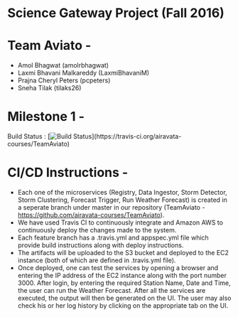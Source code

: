 Science Gateway Project (Fall 2016)
==============================

Team Aviato -
==============================
* Amol Bhagwat (amolrbhagwat) 
* Laxmi Bhavani Malkareddy (LaxmiBhavaniM)
* Prajna Cheryl Peters (pcpeters)
* Sneha Tilak (tilaks26)

Milestone 1 -
==============================

Build Status  : [![Build Status](https://travis-ci.org/airavata-courses/TeamAviato.svg?)](https://travis-ci.org/airavata-courses/TeamAviato)

CI/CD Instructions -
==============================

* Each one of the microservices (Registry, Data Ingestor, Storm Detector, Storm Clustering, Forecast Trigger, Run Weather Forecast) is created in a seperate branch under master in our repository (TeamAviato - https://github.com/airavata-courses/TeamAviato). 
* We have used Travis CI to continuously integrate and Amazon AWS to continuously deploy the changes made to the system. 
* Each feature branch has a .travis.yml and appspec.yml file which provide build instructions along with deploy instructions.
* The artifacts will be uploaded to the S3 bucket and deployed to the EC2 instance (both of which are defined in .travis.yml file). 
* Once deployed, one can test the services by opening a browser and entering the IP address of the EC2 instance along with the port number 3000. After login, by entering the required Station Name, Date and Time, the user can run the Weather Forecast. After all the services are executed, the output will then be generated on the UI. The user may also check his or her log history by clicking on the appropriate tab on the UI.
